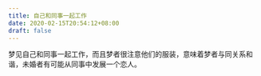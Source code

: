 ```yaml
---
title: 自己和同事一起工作
date: 2020-02-15T20:54:12+08:00
draft: false
---
```


梦见自己和同事一起工作，而且梦者很注意他们的服装，意味着梦者与同关系和谐，未婚者有可能从同事中发展一个恋人。
